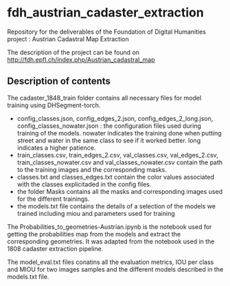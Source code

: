 # fdh_austrian_cadaster_extraction
Repository for the deliverables of the Foundation of Digital Humanities project : Austrian Cadastral Map Extraction

The description of the project can be found on http://fdh.epfl.ch/index.php/Austrian_cadastral_map

## Description of contents
The cadaster_1848_train folder contains all necessary files for model training using DHSegment-torch. 

* config_classes.json, config_edges_2.json, config_edges_2_long.json, config_classes_nowater.json : the configuration files used during training of the models. nowater indicates the training done when putting street and water in the same class to see if it worked better. long indicates a higher patience.
* train_classes.csv, train_edges_2.csv, val_classes.csv, val_edges_2.csv, train_classes_nowater.csv and val_classes_nowater.csv contain the path to the training images and the corresponding masks. 
* classes.txt and classes_edges.txt contain the color values associated with the classes explicitaded in the config files.
* the folder Masks contains all the masks and corresponding images used for the different trainings.
* the models.txt file contains the details of a selection of the models we trained including miou and parameters used for training

The Probabilities_to_geometries-Austrian.ipynb is the notebook used for getting the probabilities map from the models and extract the corresponding geometries. It was adapted from the notebook used in the 1808 cadaster extraction pipeline.

The model_eval.txt files conatins all the evaluation metrics, IOU per class and MIOU for two images samples and the different models described in the models.txt file.
